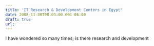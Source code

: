 ```yaml
---
title: 'IT Research & Development Centers in Egypt'
date: 2008-11-30T08:03:00.001-06:00
draft: true
url: 
---
```


I have wondered so many times; is there research and development
